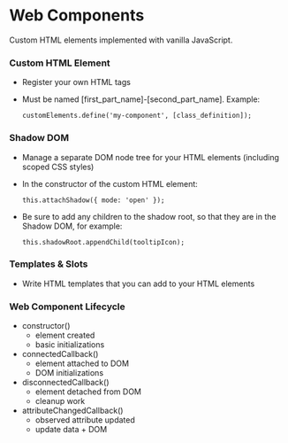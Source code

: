 # Web Components

Custom HTML elements implemented with vanilla JavaScript.

### Custom HTML Element

- Register your own HTML tags
- Must be named [first_part_name]-[second_part_name]. Example:

      customElements.define('my-component', [class_definition]);

### Shadow DOM

- Manage a separate DOM node tree for your HTML elements (including scoped CSS styles)
- In the constructor of the custom HTML element:

      this.attachShadow({ mode: 'open' });

- Be sure to add any children to the shadow root, so that they are in the Shadow DOM, for example:

      this.shadowRoot.appendChild(tooltipIcon);

### Templates & Slots

- Write HTML templates that you can add to your HTML elements

### Web Component Lifecycle

- constructor()
  - element created
  - basic initializations
- connectedCallback()
  - element attached to DOM
  - DOM initializations
- disconnectedCallback()
  - element detached from DOM
  - cleanup work
- attributeChangedCallback()
  - observed attribute updated
  - update data + DOM
